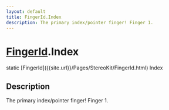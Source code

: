 ```yaml
---
layout: default
title: FingerId.Index
description: The primary index/pointer finger! Finger 1.
---
```

# [FingerId]({{site.url}}/Pages/StereoKit/FingerId.html).Index

<div class='signature' markdown='1'>
static [FingerId]({{site.url}}/Pages/StereoKit/FingerId.html) Index
</div>

## Description
The primary index/pointer finger! Finger 1.

